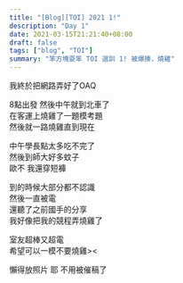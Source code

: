 ```yaml
---
title: "[Blog][TOI] 2021 1!"
description: "Day 1"
date: 2021-03-15T21:21:40+08:00
draft: false
tags: ["blog", "TOI"]
summary: "笨方塊耍笨 TOI 選訓 1! 被爆揍，燒雞"
---
```


我終於把網路弄好了OAQ  

8點出發 然後中午就到北車了  
在客運上燒雞了一題模考題  
然後就一路燒雞直到現在  
  
中午學長點太多吃不完了  
然後到師大好多蚊子  
歐不 我還穿短褲  
  
到的時候大部分都不認識  
然後一直被電  
還聽了之前國手的分享  
我好像把我的競程弄燒雞了  
  
室友超棒又超電  
希望可以一模不要燒雞><  
  
懶得放照片 耶 不用被催稿了  

